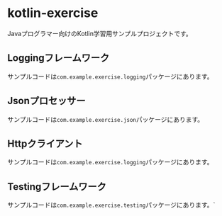 # kotlin-exercise

Javaプログラマー向けのKotlin学習用サンプルプロジェクトです。

## Loggingフレームワーク

サンプルコードは`com.example.exercise.logging`パッケージにあります。

## Jsonプロセッサー

サンプルコードは`com.example.exercise.json`パッケージにあります。

## Httpクライアント

サンプルコードは`com.example.exercise.logging`パッケージにあります。

## Testingフレームワーク

サンプルコードは`com.example.exercise.testing`パッケージにあります。`
